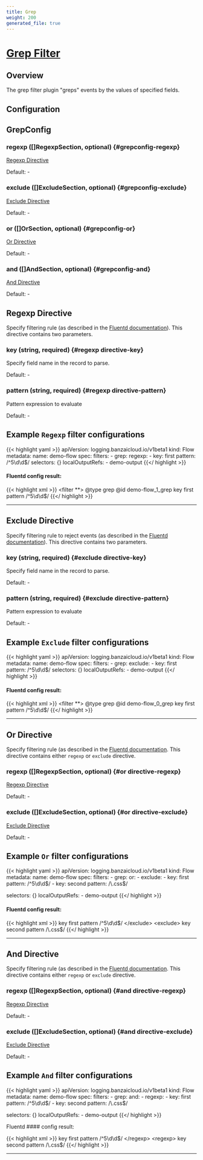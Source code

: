 ```yaml
---
title: Grep
weight: 200
generated_file: true
---
```


# [Grep Filter](https://docs.fluentd.org/filter/grep)
## Overview
 The grep filter plugin "greps" events by the values of specified fields.

## Configuration
## GrepConfig

### regexp ([]RegexpSection, optional) {#grepconfig-regexp}

[Regexp Directive](#Regexp-Directive) 

Default: -

### exclude ([]ExcludeSection, optional) {#grepconfig-exclude}

[Exclude Directive](#Exclude-Directive) 

Default: -

### or ([]OrSection, optional) {#grepconfig-or}

[Or Directive](#Or-Directive) 

Default: -

### and ([]AndSection, optional) {#grepconfig-and}

[And Directive](#And-Directive) 

Default: -


## Regexp Directive

Specify filtering rule (as described in the [Fluentd documentation](https://docs.fluentd.org/filter/grep#less-than-regexp-greater-than-directive)). This directive contains two parameters.

### key (string, required) {#regexp directive-key}

Specify field name in the record to parse. 

Default: -

### pattern (string, required) {#regexp directive-pattern}

Pattern expression to evaluate 

Default: -



## Example `Regexp` filter configurations

{{< highlight yaml >}}
apiVersion: logging.banzaicloud.io/v1beta1
kind: Flow
metadata:
  name: demo-flow
spec:
  filters:
    - grep:
        regexp:
        - key: first
          pattern: /^5\d\d$/
  selectors: {}
  localOutputRefs:
    - demo-output
{{</ highlight >}}


#### Fluentd config result:

{{< highlight xml >}}
  <filter **>
    @type grep
    @id demo-flow_1_grep
    <regexp>
      key first
      pattern /^5\d\d$/
    </regexp>
  </filter>
{{</ highlight >}}


---
## Exclude Directive

Specify filtering rule to reject events (as described in the [Fluentd documentation](https://docs.fluentd.org/filter/grep#less-than-exclude-greater-than-directive)). This directive contains two parameters.

### key (string, required) {#exclude directive-key}

Specify field name in the record to parse. 

Default: -

### pattern (string, required) {#exclude directive-pattern}

Pattern expression to evaluate 

Default: -



## Example `Exclude` filter configurations

{{< highlight yaml >}}
apiVersion: logging.banzaicloud.io/v1beta1
kind: Flow
metadata:
  name: demo-flow
spec:
  filters:
    - grep:
        exclude:
        - key: first
          pattern: /^5\d\d$/
  selectors: {}
  localOutputRefs:
    - demo-output
{{</ highlight >}}



#### Fluentd config result:

{{< highlight xml >}}
  <filter **>
    @type grep
    @id demo-flow_0_grep
    <exclude>
      key first
      pattern /^5\d\d$/
    </exclude>
  </filter>
{{</ highlight >}}


---
## Or Directive

Specify filtering rule (as described in the [Fluentd documentation](https://docs.fluentd.org/filter/grep#less-than-or-greater-than-directive). This directive contains either `regexp` or `exclude` directive.

### regexp ([]RegexpSection, optional) {#or directive-regexp}

[Regexp Directive](#Regexp-Directive) 

Default: -

### exclude ([]ExcludeSection, optional) {#or directive-exclude}

[Exclude Directive](#Exclude-Directive) 

Default: -



## Example `Or` filter configurations

{{< highlight yaml >}}
apiVersion: logging.banzaicloud.io/v1beta1
kind: Flow
metadata:
  name: demo-flow
spec:
  filters:
    - grep:
        or:
          - exclude:
            - key: first
              pattern: /^5\d\d$/
            - key: second
              pattern: /\.css$/

  selectors: {}
  localOutputRefs:
    - demo-output
{{</ highlight >}}


#### Fluentd config result:

{{< highlight xml >}}
<or>
	<exclude>
	key first
	pattern /^5\d\d$/
	</exclude>
	<exclude>
	key second
	pattern /\.css$/
	</exclude>
</or>
{{</ highlight >}}


---
## And Directive

Specify filtering rule (as described in the [Fluentd documentation](https://docs.fluentd.org/filter/grep#less-than-and-greater-than-directive). This directive contains either `regexp` or `exclude` directive.

### regexp ([]RegexpSection, optional) {#and directive-regexp}

[Regexp Directive](#Regexp-Directive) 

Default: -

### exclude ([]ExcludeSection, optional) {#and directive-exclude}

[Exclude Directive](#Exclude-Directive) 

Default: -



## Example `And` filter configurations

{{< highlight yaml >}}
apiVersion: logging.banzaicloud.io/v1beta1
kind: Flow
metadata:
  name: demo-flow
spec:
  filters:
    - grep:
        and:
          - regexp:
            - key: first
              pattern: /^5\d\d$/
            - key: second
              pattern: /\.css$/

  selectors: {}
  localOutputRefs:
    - demo-output
{{</ highlight >}}


Fluentd #### config result:

{{< highlight xml >}}
	<and>
	  <regexp>
	    key first
	    pattern /^5\d\d$/
	  </regexp>
	  <regexp>
	    key second
	    pattern /\.css$/
	  </regexp>
	</and>
{{</ highlight >}}


---
